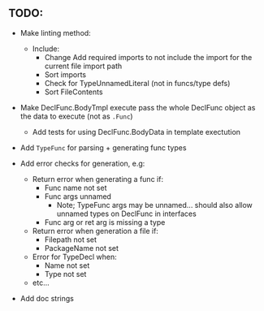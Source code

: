 

## TODO:

* Make linting method:

  * Include:
    * Change Add required imports to not include the import for the current file import path
    * Sort imports
    * Check for TypeUnnamedLiteral (not in funcs/type defs)
    * Sort FileContents

* Make DeclFunc.BodyTmpl execute pass the whole DeclFunc object as the data to execute (not as `.Func`)

  * Add tests for using DeclFunc.BodyData in template exectution

* Add `TypeFunc` for parsing + generating func types

* Add error checks for generation, e.g:

  * Return error when generating a func if:
    * Func name not set
    * Func args unnamed
      * Note; TypeFunc args may be unnamed... should also allow unnamed types on DeclFunc in interfaces
    * Func arg or ret arg is missing a type
  * Return error when generation a file if:
    * Filepath not set
    * PackageName not set
  * Error for TypeDecl when:
    * Name not set
    * Type not set
  * etc...

* Add doc strings

